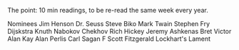 The point:
10 min readings, to be re-read the same week every year.

Nominees
Jim Henson
Dr. Seuss
Steve Biko
Mark Twain
Stephen Fry
Dijskstra
Knuth
Nabokov
Chekhov
Rich Hickey
Jeremy Ashkenas
Bret Victor
Alan Kay
Alan Perlis
Carl Sagan
F Scott Fitzgerald
Lockhart's Lament
